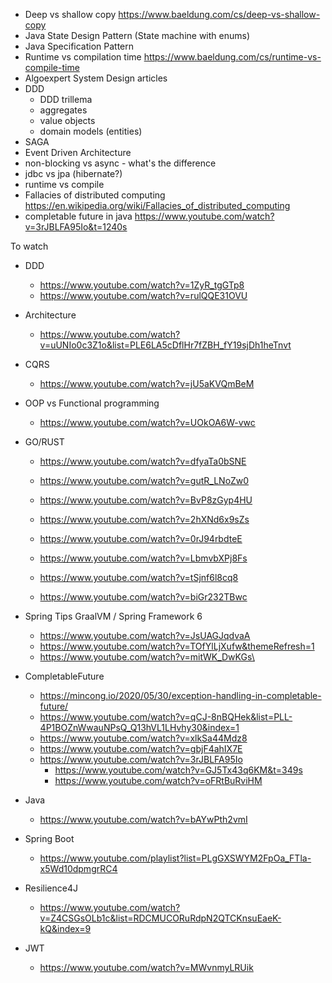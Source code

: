* Deep vs shallow copy https://www.baeldung.com/cs/deep-vs-shallow-copy
* Java State Design Pattern (State machine with enums)
* Java Specification Pattern
* Runtime vs compilation time https://www.baeldung.com/cs/runtime-vs-compile-time
* Algoexpert System Design articles
* DDD
  * DDD trillema
  * aggregates
  * value objects
  * domain models (entities)
* SAGA
* Event Driven Architecture
* non-blocking vs async - what's the difference
* jdbc vs jpa (hibernate?) 
* runtime vs compile 
* Fallacies of distributed computing https://en.wikipedia.org/wiki/Fallacies_of_distributed_computing
* completable future in java https://www.youtube.com/watch?v=3rJBLFA95Io&t=1240s



To watch 

* DDD
  * https://www.youtube.com/watch?v=1ZyR_tgGTp8
  * https://www.youtube.com/watch?v=rulQQE31OVU
  
* Architecture 
  * https://www.youtube.com/watch?v=uUNIo0c3Z1o&list=PLE6LA5cDflHr7fZBH_fY19sjDh1heTnvt
  
* CQRS
  * https://www.youtube.com/watch?v=jU5aKVQmBeM
  
* OOP vs Functional programming
  * https://www.youtube.com/watch?v=UOkOA6W-vwc

* GO/RUST
  * https://www.youtube.com/watch?v=dfyaTa0bSNE
  * https://www.youtube.com/watch?v=gutR_LNoZw0 
  * https://www.youtube.com/watch?v=BvP8zGyp4HU
  * https://www.youtube.com/watch?v=2hXNd6x9sZs
  * https://www.youtube.com/watch?v=0rJ94rbdteE
  * https://www.youtube.com/watch?v=LbmvbXPj8Fs
  
  * https://www.youtube.com/watch?v=tSjnf6l8cq8
  * https://www.youtube.com/watch?v=biGr232TBwc
* Spring Tips GraalVM / Spring Framework 6
  * https://www.youtube.com/watch?v=JsUAGJqdvaA
  * https://www.youtube.com/watch?v=TOfYlLjXufw&themeRefresh=1
  * https://www.youtube.com/watch?v=mitWK_DwKGs\
  
* CompletableFuture
  * https://mincong.io/2020/05/30/exception-handling-in-completable-future/
  * https://www.youtube.com/watch?v=qCJ-8nBQHek&list=PLL-4P1BOZnWwauNPsQ_Q13hVL1LHvhy30&index=1
  * https://www.youtube.com/watch?v=xlkSa44Mdz8
  * https://www.youtube.com/watch?v=gbjF4ahIX7E
  * https://www.youtube.com/watch?v=3rJBLFA95Io
    * https://www.youtube.com/watch?v=GJ5Tx43q6KM&t=349s
    * https://www.youtube.com/watch?v=oFRtBuRviHM
  
* Java
  * https://www.youtube.com/watch?v=bAYwPth2vmI

* Spring Boot
  * https://www.youtube.com/playlist?list=PLgGXSWYM2FpOa_FTla-x5Wd10dpmgrRC4

* Resilience4J
  * https://www.youtube.com/watch?v=Z4CSGsOLb1c&list=RDCMUCORuRdpN2QTCKnsuEaeK-kQ&index=9

* JWT
  * https://www.youtube.com/watch?v=MWvnmyLRUik